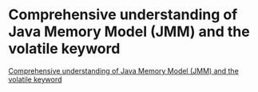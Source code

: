 # Comprehensive understanding of Java Memory Model (JMM) and the volatile keyword
[Comprehensive understanding of Java Memory Model (JMM) and the volatile keyword](https://aiwithcloud.com/2022/09/19/comprehensive_understanding_of_java_memory_model_jmm_and_the_volatile_keyword/)